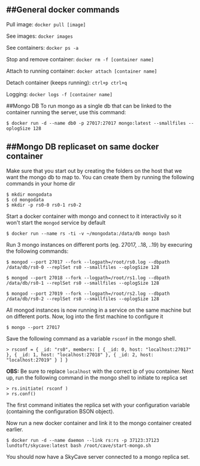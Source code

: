 ##General docker commands
---

Pull image: ```docker pull [image]```

See images: ``docker images``

See containers: ``docker ps -a``

Stop and remove container: ``docker rm -f [container name]``

Attach to running container: ``docker attach [container name]``

Detach container (keeps running): ``ctrl+p ctrl+q``

Logging: ``docker logs -f [container name]``

##Mongo DB
To run mongo as a single db that can be linked to the container running the server, use this command:

```
$ docker run -d --name db0 -p 27017:27017 mongo:latest --smallfiles --oplogSize 128
```


##Mongo DB replicaset on same docker container
---

Make sure that you start out by creating the folders on the host that we want the mongo db to map to. You can create them by running the following commands in your home dir

```
$ mkdir mongodata
$ cd mongodata
$ mkdir -p rs0-0 rs0-1 rs0-2
```

Start a docker container with mongo and connect to it interactivily so it won't start the ```mongod``` service by default

```
$ docker run --name rs -ti -v ~/mongodata:/data/db mongo bash
```

Run 3 mongo instances on different ports (eg. 27017, ..18, ..19) by execuring the following commands:

```
$ mongod --port 27017 --fork --logpath=/root/rs0.log --dbpath /data/db/rs0-0 --replSet rs0 --smallfiles --oplogSize 128

$ mongod --port 27018 --fork --logpath=/root/rs1.log --dbpath /data/db/rs0-1 --replSet rs0 --smallfiles --oplogSize 128

$ mongod --port 27019 --fork --logpath=/root/rs2.log --dbpath /data/db/rs0-2 --replSet rs0 --smallfiles --oplogSize 128
```

All mongod instances is now running in a service on the same machine but on different ports. Now, log into the first machine to configure it

```
$ mongo --port 27017
```

Save the following command as a variable ```rsconf``` in the mongo shell.

```
> rsconf = { _id: "rs0", members: [ { _id: 0, host: "localhost:27017" }, { _id: 1, host: "localhost:27018" }, { _id: 2, host: "localhost:27019" } ] }
```

**OBS:** Be sure to replace ```localhost``` with the correct ip of you container.
Next up, run the following command in the mongo shell to initiate to replica set

```
> rs.initiate( rsconf )
> rs.conf()
```

The first command initiates the replica set with your configuration variable (containing the configuration BSON object).

Now run a new docker container and link it to the mongo container created earlier.

```
$ docker run -d --name daemon --link rs:rs -p 37123:37123 lundtoft/skycave:latest bash /root/cave/start-mongo.sh
```

You should now have a SkyCave server connected to a mongo replica set.
